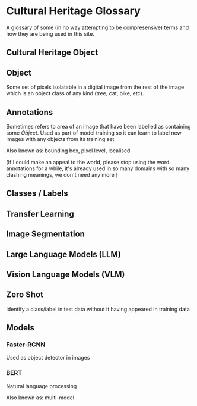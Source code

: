 # Cultural Heritage Glossary

A glossary of some (in no way attempting to be compresensive) terms and how
they are being used in this site.

## Cultural Heritage Object

## Object 

Some set of pixels isolatable in a digital image from the rest of the image 
which is an object class of any kind (tree, cat, bike, etc). 

## Annotations

Sometimes refers to area of an image that have been labelled as containing some *Object*.  Used as part of model training so it can learn to label new images with any objects from its training set

Also known as: bounding box, pixel level, localised

[If I could make an appeal to the world, please stop using the word 
annotations for a while, it's already used in so many domains with so many clashing meanings, we don't need any more ]

## Classes / Labels

## Transfer Learning

## Image Segmentation


## Large Language Models (LLM)

## Vision Language Models  (VLM)

## Zero Shot

Identify a class/label in test data without it having appeared in training data

## Models

### Faster-RCNN

Used as object detector in images

### BERT

Natural language processing

Also known as: multi-model

